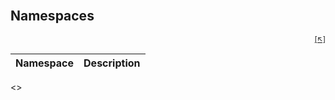 <span name="ns" id="asm_ns">
</br>

## Namespaces 
<small><div style="text-align: right"><a href="#asm_info">[&nwarr;]</a></div></small>

Namespace | Description
:---|:---
<<list>>

</span>
